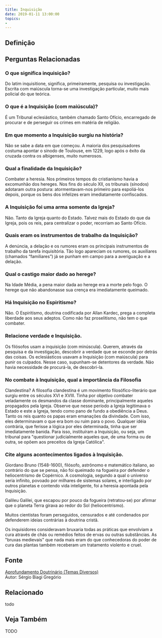 ```yaml
---
title: Inquisição
date: 2019-01-11 13:00:00
topics: 
- 
---
```


## Definição


## Perguntas Relacionadas

### O que significa inquisição?
Do latim inquisitione, significa, primeiramente, pesquisa ou
investigação. Escrita com maiúscula torna-se uma investigação
particular, muito mais policial do que teórica.

### O que é a Inquisição (com maiúscula)?
É um Tribunal eclesiástico, também chamado Santo Ofício, encarregado
de procurar e de perseguir os crimes em matéria de religião.

### Em que momento a Inquisição surgiu na história?
Não se sabe a data em que começou. A maioria dos pesquisadores costuma
apontar o sínodo de Toulouse, em 1229, logo após o êxito da cruzada
contra os albigenses, muito numerosos.

### Qual a finalidade da Inquisição?
Combater a heresia. Nos primeiros tempos do cristianismo havia a
excomunhão dos hereges. Nos fins do século XII, os tribunais (sínodos)
adotaram outra postura: atormentavam-nos primeiro para espoliá-los
depois, porque os bens dos infelizes eram imediatamente confiscados.

### A Inquisição foi uma arma somente da Igreja?
Não. Tanto da Igreja quanto do Estado. Talvez mais do Estado do que da
Igreja, pois os reis, para centralizar o poder, recorriam ao Santo
Ofício.

### Quais eram os instrumentos de trabalho da Inquisição?
A denúncia, a delação e os rumores eram os principais instrumentos
de trabalho da tarefa inquisitória. Tão logo apareciam os rumores, os
auxiliares (chamados “familiares”) já se punham em campo para a
averiguação e a delação.

### Qual o castigo maior dado ao herege?
Na Idade Média, a pena maior dada ao herege era a morte pelo fogo. O
herege que não abandonasse sua crença era imediatamente queimado.

### Há Inquisição no Espiritismo?
Não. O Espiritismo, doutrina codificada por Allan Kardec, prega a
completa liberdade aos seus adeptos. Como não faz proselitismo, não tem
o que combater.

### Relacione verdade e Inquisição.

Os filósofos usam a inquisição (com minúscula). Querem, através da
pesquisa e da investigação, descobrir a verdade que se esconde por
detrás das coisas. Os eclesiásticos usavam a Inquisição (com maiúscula)
para punir os culpados. Nesse caso, supunham-se detentores da verdade.
Não havia necessidade de procurá-la, de descobri-la.

### No combate à Inquisição, qual a importância da Filosofia
Clandestina?
A filosofia clandestina é um movimento filosófico-literário que
surgiu entre os séculos XVI e XVIII. Tinha por objetivo combater
veladamente os desmandos da classe dominante, principalmente aqueles
propagados pela Igreja. Observe que nesse período a Igreja legitimava o
Estado e este a Igreja, tendo como pano de fundo a obediência a Deus.
Tanto os reis quanto os papas eram emanações da divindade. Com isso,
eles determinavam o que era bom ou ruim para o povo. Qualquer idéia
contrária, que ferisse a lógica por eles determinada, tinha que ser
imediatamente banida. Para isso, instituíram a Inquisição, ou seja, um
tribunal para "questionar judicialmente aqueles que, de uma forma ou de
outra, se opõem aos preceitos da Igreja Católica".

### Cite alguns acontecimentos ligados à Inquisição.

Giordano Bruno (1548-1600), filósofo, astrônomo e matemático italiano,
ao contrário do que se pensa, não foi queimado na fogueira por defender
o heliocentrismo de Copérnico. A cosmologia, segundo a qual o universo
seria infinito, povoado por milhares de sistemas solares, e interligado
por outros planetas e contendo vida inteligente, foi a heresia
apontada pela Inquisição.

Galileu Galilei, que escapou por pouco da fogueira (retratou-se) por
afirmar que o planeta Terra girava ao redor do Sol (heliocentrismo).

Muitos cientistas foram perseguidos, censurados e até condenados por
defenderem ideias contrárias à doutrina cristã.

Os inquisidores consideravam bruxaria todas as práticas que envolviam a
cura através de chás ou remédios feitos de ervas ou outras substâncias.
As "bruxas medievais" que nada mais eram do que conhecedoras do poder de
cura das plantas também receberam um tratamento violento e cruel.


## Fonte
[Aprofundamento Doutrinário (Temas Diversos)](https://sites.google.com/view/aprofundamentodoutrinario/inquisição)  
Autor: Sérgio Biagi Gregório



## Relacionado
todo

## Veja Também
TODO


